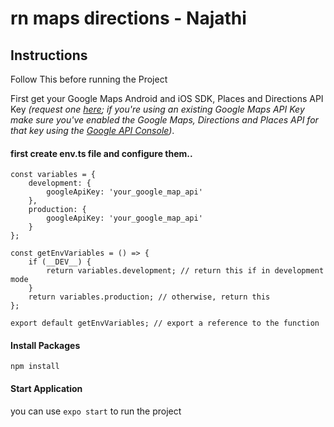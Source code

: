 # rn maps directions - Najathi

## Instructions

Follow This before running the Project

First get your Google Maps Android and iOS SDK, Places and Directions API Key _(request one [here](https://developers.google.com/maps/documentation/directions/get-api-key); if you're using an existing Google Maps API Key make sure you've enabled the Google Maps,  Directions and Places API for that key using the [Google API Console](https://console.developers.google.com/apis/))_.

#### first create env.ts file and configure them..
```
const variables = {
	development: {
		googleApiKey: 'your_google_map_api'
	},
	production: {
		googleApiKey: 'your_google_map_api'
	}
};

const getEnvVariables = () => {
	if (__DEV__) {
		return variables.development; // return this if in development mode
	}
	return variables.production; // otherwise, return this
};

export default getEnvVariables; // export a reference to the function
```


#### Install Packages
````
npm install
````

#### Start Application
you can use `expo start` to run the project